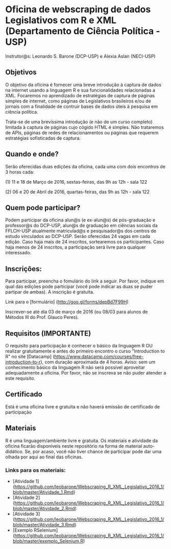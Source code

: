 # Oficina de webscraping de dados Legislativos com R e XML (Departamento de Ciência Política - USP)
Instrutor@s: Leonardo S. Barone (DCP-USP) e Alexia Aslan (NECI-USP)

## Objetivos
O objetivo da oficina é fornecer uma breve introdução à captura de dados na internet usando a linguagem R e sua funcionalidades relacionadas a XML. Focaremos no aprendizado de estratégias de captura de páginas simples de internet, como páginas de Legislativos brasileiros e/ou de jornais com a finalidade de contruir bases de dados úteis à pesquisa em ciência política.

Trata-se de uma brevíssima introdução (e não de um curso completo) limitada à captura de páginas cujo cógido HTML é simples. Não trataremos de APIs, páginas de redes de relacionamentos ou páginas que requerem estratégias sofisticadas de captura.

## Quando e onde?
Serão oferecidas duas edições da oficina, cada uma com dois encontros de 3 horas cada:

(1) 11 e 18 de Março de 2016, sextas-feiras, das 9h as 12h - sala 122 

(2) 06 e 20 de Abril de 2016, quartas-feiras, das 9h as 12h - sala 122

## Quem pode participar?
Podem participar da oficina alun@s (e ex-alun@s) de pós-graduação e professor@s do DCP-USP, alun@s de graduação em ciências sociais da FFLCH-USP atualmente matriculad@s e pesquisador@s dos centros de estudo vínculados ao DCP-USP. Serão oferecidas 24 vagas em cada edição. Caso haja mais de 24 inscritos, sortearemos os participantes. Caso haja menos de 24 inscritos, a participação será livre para qualquer interessado.

## Inscrições:
Para participar, preencha o fomulário do link a seguir. Por favor, indique em qual das edições pode participar (você pode indicar as duas se puder partipar de ambas). A inscrição é gratuita.

Link para o [formulário] (http://goo.gl/forms/depBd7F99H)

Inscrever-se até dia 03 de março de 2016 (ou 08/03 para alunos de Métodos III do Prof. Glauco Peres).

## Requisitos (IMPORTANTE)
O requisito para participação é conhecer o básico da linguagem R OU realizar gratuitamente e antes do primeiro encontro o curso "Introduction to R" no site [Datacamp] (https://www.datacamp.com/courses/free-introduction-to-r), com duração aproximada de 4 horas. Aviso: sem um conhecimento básico da linguagem R não será possível aproveitar adequadamente a oficina. Por favor, não se inscreva se não puder atender a este requisito.

## Certificado
Está é uma oficina livre e gratuita e não haverá emissão de certificado de participação

## Materiais
R é uma linguagem/ambiente livre e gratuita. Os materiais e atividade da oficina ficarão disponíveis neste repositório na forma de material auto-didático. Se, por acaso, você não tiver chance de participar pode dar uma olhada por aqui ao final das oficinas.

### Links para os materiais:
- [Atividade 1] (https://github.com/leobarone/Webscraping_R_XML_Legislativo_2016_1/blob/master/Atividade_1.Rmd)
- [Atividade 2] (https://github.com/leobarone/Webscraping_R_XML_Legislativo_2016_1/blob/master/Atividade_2.Rmd)
- [Atividade 3] (https://github.com/leobarone/Webscraping_R_XML_Legislativo_2016_1/blob/master/Atividade_3.Rmd)
- [Exemplo RSelenium] (https://github.com/leobarone/Webscraping_R_XML_Legislativo_2016_1/blob/master/exemplo_Selenium.R)
